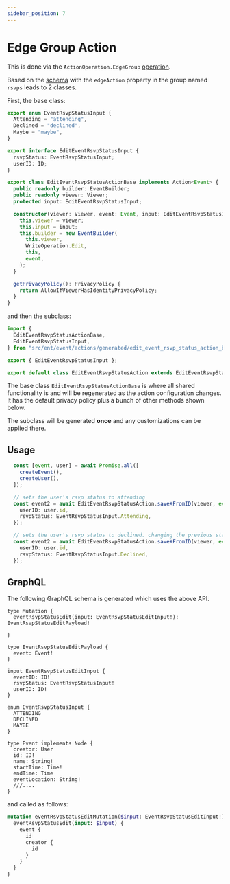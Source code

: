 ```yaml
---
sidebar_position: 7
---
```


# Edge Group Action
This is done via the `ActionOperation.EdgeGroup` [operation](/docs/ent-schema/actions#operation).

Based on the [schema](/docs/actions/action#schema) with the `edgeAction` property in the group named `rsvps` leads to 2 classes.

First, the base class:

```ts title="src/ent/event/actions/generated/edit_event_rsvp_status_action_base.ts"
export enum EventRsvpStatusInput {
  Attending = "attending",
  Declined = "declined",
  Maybe = "maybe",
}

export interface EditEventRsvpStatusInput {
  rsvpStatus: EventRsvpStatusInput;
  userID: ID;
}

export class EditEventRsvpStatusActionBase implements Action<Event> {
  public readonly builder: EventBuilder;
  public readonly viewer: Viewer;
  protected input: EditEventRsvpStatusInput;

  constructor(viewer: Viewer, event: Event, input: EditEventRsvpStatusInput) {
    this.viewer = viewer;
    this.input = input;
    this.builder = new EventBuilder(
      this.viewer,
      WriteOperation.Edit,
      this,
      event,
    );
  }

  getPrivacyPolicy(): PrivacyPolicy {
    return AllowIfViewerHasIdentityPrivacyPolicy;
  }
}
```
and then the subclass:

```ts title="src/ent/event/actions/edit_event_rsvp_status_action.ts"
import {
  EditEventRsvpStatusActionBase,
  EditEventRsvpStatusInput,
} from "src/ent/event/actions/generated/edit_event_rsvp_status_action_base";

export { EditEventRsvpStatusInput };

export default class EditEventRsvpStatusAction extends EditEventRsvpStatusActionBase {}
```

The base class `EditEventRsvpStatusActionBase` is where all shared functionality is and will be regenerated as the action configuration changes. It has the default privacy policy plus a bunch of other methods shown below.

The subclass will be generated **once** and any customizations can be applied there.

## Usage
```ts
  const [event, user] = await Promise.all([
    createEvent(),
    createUser(),
  ]);

  // sets the user's rsvp status to attending
  const event2 = await EditEventRsvpStatusAction.saveXFromID(viewer, event.id, {
    userID: user.id,
    rsvpStatus: EventRsvpStatusInput.Attending,
  });

  // sets the user's rsvp status to declined. changing the previous status
  const event2 = await EditEventRsvpStatusAction.saveXFromID(viewer, event.id, {
    userID: user.id,
    rsvpStatus: EventRsvpStatusInput.Declined,
  });
```

## GraphQL
The following GraphQL schema is generated which uses the above API.

``` title="src/graphql/schema.gql"
type Mutation {
  eventRsvpStatusEdit(input: EventRsvpStatusEditInput!): EventRsvpStatusEditPayload!

}

type EventRsvpStatusEditPayload {
  event: Event!
}

input EventRsvpStatusEditInput {
  eventID: ID!
  rsvpStatus: EventRsvpStatusInput!
  userID: ID!
}

enum EventRsvpStatusInput {
  ATTENDING
  DECLINED
  MAYBE
}

type Event implements Node {
  creator: User
  id: ID!
  name: String!
  startTime: Time!
  endTime: Time
  eventLocation: String!
  ///.... 
}
```

and called as follows:
```graphql
mutation eventRsvpStatusEditMutation($input: EventRsvpStatusEditInput!) {
  eventRsvpStatusEdit(input: $input) {
    event {
      id 
      creator {
        id
      }
    }
  }
}
```
